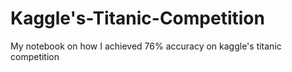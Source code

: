 # Kaggle's-Titanic-Competition
My notebook on how I achieved 76% accuracy on kaggle's titanic competition

